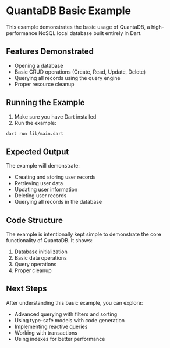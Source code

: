 # QuantaDB Basic Example

This example demonstrates the basic usage of QuantaDB, a high-performance NoSQL local database built entirely in Dart.

## Features Demonstrated

- Opening a database
- Basic CRUD operations (Create, Read, Update, Delete)
- Querying all records using the query engine
- Proper resource cleanup

## Running the Example

1. Make sure you have Dart installed
2. Run the example:

```bash
dart run lib/main.dart
```

## Expected Output

The example will demonstrate:
- Creating and storing user records
- Retrieving user data
- Updating user information
- Deleting user records
- Querying all records in the database

## Code Structure

The example is intentionally kept simple to demonstrate the core functionality of QuantaDB. It shows:

1. Database initialization
2. Basic data operations
3. Query operations
4. Proper cleanup

## Next Steps

After understanding this basic example, you can explore:
- Advanced querying with filters and sorting
- Using type-safe models with code generation
- Implementing reactive queries
- Working with transactions
- Using indexes for better performance 